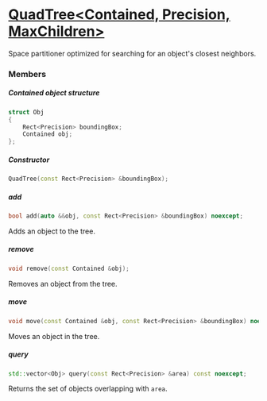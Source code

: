 # [QuadTree<Contained, Precision, MaxChildren>](QuadTree.hpp)

Space partitioner optimized for searching for an object's closest neighbors.

### Members

##### Contained object structure

```cpp
struct Obj
{
    Rect<Precision> boundingBox;
    Contained obj;
};
```

##### Constructor

```cpp
QuadTree(const Rect<Precision> &boundingBox);
```

##### add

```cpp
bool add(auto &&obj, const Rect<Precision> &boundingBox) noexcept;
```

Adds an object to the tree.

##### remove

```cpp
void remove(const Contained &obj);
```

Removes an object from the tree.

##### move

```cpp
void move(const Contained &obj, const Rect<Precision> &boundingBox) noexcept;
```

Moves an object in the tree.

##### query

```cpp
std::vector<Obj> query(const Rect<Precision> &area) const noexcept;
```

Returns the set of objects overlapping with `area`.
